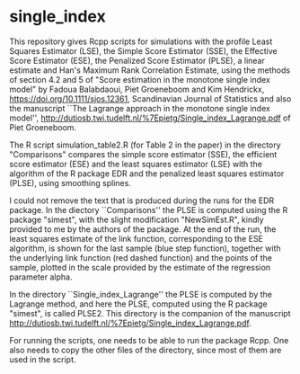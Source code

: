 # single_index

This repository gives Rcpp scripts for simulations with the profile Least Squares Estimator (LSE), the Simple Score Estimator (SSE), the Effective Score Estimator (ESE), the Penalized Score Estimator (PLSE),
a linear estimate and Han's Maximum Rank Correlation Estimate, using the methods of section 4.2 and 5 of "Score estimation in the monotone single index model" by Fadoua Balabdaoui, Piet Groeneboom and Kim Hendrickx, https://doi.org/10.1111/sjos.12361, Scandinavian Journal of Statistics and also the manuscript ``The Lagrange approach in the monotone single index model'', http://dutiosb.twi.tudelft.nl/%7Epietg/Single_index_Lagrange.pdf of Piet Groeneboom.

The R script simulation_table2.R (for Table 2 in the paper) in the directory "Comparisons"
compares the simple score estimator (SSE), the efficient score estimator (ESE) and the least squares estimator (LSE) with the algorithm of the R package EDR and the penalized least squares estimator (PLSE), using smoothing splines.

I could not remove the text that is produced during the runs for the EDR package.
In the diectory ``Comparisons'' the PLSE is computed using the R package "simest", with the slight modification "NewSimEst.R", kindly provided to me by the authors of the package. At the end of the run, the least squares estimate of the link function, corresponding to the ESE algorithm, is shown for the last sample (blue step function), together with the underlying link function (red dashed function) and the points of the sample, plotted in the scale provided by the estimate of the regression parameter alpha.

In the directory ``Single_index_Lagrange'' the PLSE is computed by the Lagrange method, and here the PLSE, computed using the R package "simest", is called PLSE2. This directory is the companion of the manuscript http://dutiosb.twi.tudelft.nl/%7Epietg/Single_index_Lagrange.pdf.

For running the scripts, one needs to be able to run the package Rcpp. One also needs to
copy the other files of the directory, since most of them are used in the script.


